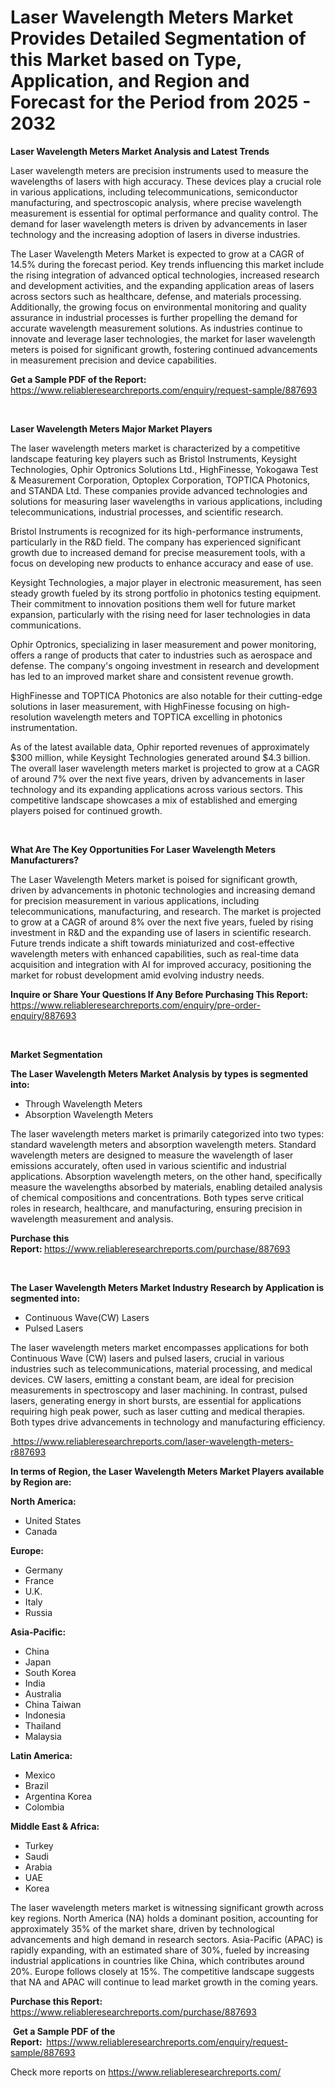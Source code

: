 <p><h1>Laser Wavelength Meters Market Provides Detailed Segmentation of this Market based on Type, Application, and Region and Forecast for the Period from 2025 - 2032</h1></p><p><strong>Laser Wavelength Meters Market Analysis and Latest Trends</strong></p>
<p><p>Laser wavelength meters are precision instruments used to measure the wavelengths of lasers with high accuracy. These devices play a crucial role in various applications, including telecommunications, semiconductor manufacturing, and spectroscopic analysis, where precise wavelength measurement is essential for optimal performance and quality control. The demand for laser wavelength meters is driven by advancements in laser technology and the increasing adoption of lasers in diverse industries.</p><p>The Laser Wavelength Meters Market is expected to grow at a CAGR of 14.5% during the forecast period. Key trends influencing this market include the rising integration of advanced optical technologies, increased research and development activities, and the expanding application areas of lasers across sectors such as healthcare, defense, and materials processing. Additionally, the growing focus on environmental monitoring and quality assurance in industrial processes is further propelling the demand for accurate wavelength measurement solutions. As industries continue to innovate and leverage laser technologies, the market for laser wavelength meters is poised for significant growth, fostering continued advancements in measurement precision and device capabilities.</p></p>
<p><strong>Get a Sample PDF of the Report:&nbsp;</strong> <a href="https://www.reliableresearchreports.com/enquiry/request-sample/887693?utm_campaign=2201&utm_medium=2&utm_source=Github&utm_content=ia&utm_term=10022025&utm_id=laser-wavelength-meters">https://www.reliableresearchreports.com/enquiry/request-sample/887693</a></p>
<p>&nbsp;</p>
<p><strong>Laser Wavelength Meters Major Market Players</strong></p>
<p><p>The laser wavelength meters market is characterized by a competitive landscape featuring key players such as Bristol Instruments, Keysight Technologies, Ophir Optronics Solutions Ltd., HighFinesse, Yokogawa Test & Measurement Corporation, Optoplex Corporation, TOPTICA Photonics, and STANDA Ltd. These companies provide advanced technologies and solutions for measuring laser wavelengths in various applications, including telecommunications, industrial processes, and scientific research.</p><p>Bristol Instruments is recognized for its high-performance instruments, particularly in the R&D field. The company has experienced significant growth due to increased demand for precise measurement tools, with a focus on developing new products to enhance accuracy and ease of use.</p><p>Keysight Technologies, a major player in electronic measurement, has seen steady growth fueled by its strong portfolio in photonics testing equipment. Their commitment to innovation positions them well for future market expansion, particularly with the rising need for laser technologies in data communications.</p><p>Ophir Optronics, specializing in laser measurement and power monitoring, offers a range of products that cater to industries such as aerospace and defense. The company's ongoing investment in research and development has led to an improved market share and consistent revenue growth.</p><p>HighFinesse and TOPTICA Photonics are also notable for their cutting-edge solutions in laser measurement, with HighFinesse focusing on high-resolution wavelength meters and TOPTICA excelling in photonics instrumentation.</p><p>As of the latest available data, Ophir reported revenues of approximately $300 million, while Keysight Technologies generated around $4.3 billion. The overall laser wavelength meters market is projected to grow at a CAGR of around 7% over the next five years, driven by advancements in laser technology and its expanding applications across various sectors. This competitive landscape showcases a mix of established and emerging players poised for continued growth.</p></p>
<p>&nbsp;</p>
<p><strong>What Are The Key Opportunities For Laser Wavelength Meters Manufacturers?</strong></p>
<p><p>The Laser Wavelength Meters market is poised for significant growth, driven by advancements in photonic technologies and increasing demand for precision measurement in various applications, including telecommunications, manufacturing, and research. The market is projected to grow at a CAGR of around 8% over the next five years, fueled by rising investment in R&D and the expanding use of lasers in scientific research. Future trends indicate a shift towards miniaturized and cost-effective wavelength meters with enhanced capabilities, such as real-time data acquisition and integration with AI for improved accuracy, positioning the market for robust development amid evolving industry needs.</p></p>
<p><strong>Inquire or Share Your Questions If Any Before Purchasing This Report:</strong> <a href="https://www.reliableresearchreports.com/enquiry/pre-order-enquiry/887693?utm_campaign=2201&utm_medium=2&utm_source=Github&utm_content=ia&utm_term=10022025&utm_id=laser-wavelength-meters">https://www.reliableresearchreports.com/enquiry/pre-order-enquiry/887693</a></p>
<p>&nbsp;</p>
<p><strong>Market Segmentation</strong></p>
<p><strong>The Laser Wavelength Meters Market Analysis by types is segmented into:</strong></p>
<p><ul><li>Through Wavelength Meters</li><li>Absorption Wavelength Meters</li></ul></p>
<p><p>The laser wavelength meters market is primarily categorized into two types: standard wavelength meters and absorption wavelength meters. Standard wavelength meters are designed to measure the wavelength of laser emissions accurately, often used in various scientific and industrial applications. Absorption wavelength meters, on the other hand, specifically measure the wavelengths absorbed by materials, enabling detailed analysis of chemical compositions and concentrations. Both types serve critical roles in research, healthcare, and manufacturing, ensuring precision in wavelength measurement and analysis.</p></p>
<p><strong>Purchase this Report:&nbsp;</strong><a href="https://www.reliableresearchreports.com/purchase/887693?utm_campaign=2201&utm_medium=2&utm_source=Github&utm_content=ia&utm_term=10022025&utm_id=laser-wavelength-meters">https://www.reliableresearchreports.com/purchase/887693</a></p>
<p>&nbsp;</p>
<p><strong>The Laser Wavelength Meters Market Industry Research by Application is segmented into:</strong></p>
<p><ul><li>Continuous Wave(CW) Lasers</li><li>Pulsed Lasers</li></ul></p>
<p><p>The laser wavelength meters market encompasses applications for both Continuous Wave (CW) lasers and pulsed lasers, crucial in various industries such as telecommunications, material processing, and medical devices. CW lasers, emitting a constant beam, are ideal for precision measurements in spectroscopy and laser machining. In contrast, pulsed lasers, generating energy in short bursts, are essential for applications requiring high peak power, such as laser cutting and medical therapies. Both types drive advancements in technology and manufacturing efficiency.</p></p>
<p><a href="https://www.reliableresearchreports.com/laser-wavelength-meters-r887693?utm_campaign=2201&utm_medium=2&utm_source=Github&utm_content=ia&utm_term=10022025&utm_id=laser-wavelength-meters">&nbsp;https://www.reliableresearchreports.com/laser-wavelength-meters-r887693</a></p>
<p><strong>In terms of Region, the Laser Wavelength Meters Market Players available by Region are:</strong></p>
<p>
    <p> <strong> North America: </strong>
        <ul>
            <li>United States</li>
            <li>Canada</li>
        </ul>
        </p> 
    <p> <strong> Europe: </strong>
        <ul>
            <li>Germany</li>
            <li>France</li>
            <li>U.K.</li>
            <li>Italy</li>
            <li>Russia</li>
        </ul>
        </p> 
    <p> <strong> Asia-Pacific: </strong>
        <ul>
            <li>China</li>
            <li>Japan</li>
            <li>South Korea</li>
            <li>India</li>
            <li>Australia</li>
            <li>China Taiwan</li>
            <li>Indonesia</li>
            <li>Thailand</li>
            <li>Malaysia</li>
        </ul>
        </p> 
    <p> <strong> Latin America: </strong>
        <ul>
            <li>Mexico</li>
            <li>Brazil</li>
            <li>Argentina Korea</li>
            <li>Colombia</li>
        </ul>
        </p> 
    <p> <strong> Middle East & Africa: </strong>
        <ul>
            <li>Turkey</li>
            <li>Saudi</li>
            <li>Arabia</li>
            <li>UAE</li>
            <li>Korea</li>
        </ul>
    </p>
    </p>
<p><p>The laser wavelength meters market is witnessing significant growth across key regions. North America (NA) holds a dominant position, accounting for approximately 35% of the market share, driven by technological advancements and high demand in research sectors. Asia-Pacific (APAC) is rapidly expanding, with an estimated share of 30%, fueled by increasing industrial applications in countries like China, which contributes around 20%. Europe follows closely at 15%. The competitive landscape suggests that NA and APAC will continue to lead market growth in the coming years.</p></p>
<p><strong>Purchase this Report: </strong><a href="https://www.reliableresearchreports.com/purchase/887693?utm_campaign=2201&utm_medium=2&utm_source=Github&utm_content=ia&utm_term=10022025&utm_id=laser-wavelength-meters">https://www.reliableresearchreports.com/purchase/887693</a></p>
<p>&nbsp;<strong>Get a Sample PDF of the Report:&nbsp;&nbsp;</strong><a href="https://www.reliableresearchreports.com/enquiry/request-sample/887693?utm_campaign=2201&utm_medium=2&utm_source=Github&utm_content=ia&utm_term=10022025&utm_id=laser-wavelength-meters">https://www.reliableresearchreports.com/enquiry/request-sample/887693</a></p>
<p><strong></strong></p>
<p>Check more reports on <a href="https://www.reliableresearchreports.com/?utm_campaign=2201&utm_medium=2&utm_source=Github&utm_content=ia&utm_term=10022025&utm_id=laser-wavelength-meters">https://www.reliableresearchreports.com/</a></p>